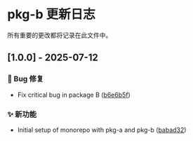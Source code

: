 # pkg-b 更新日志

<!-- CHANGELOG_METADATA:
{
  "lastCommitHash": "b6e6b5f36a3b74077d130fb7a85eb7514003307f",
  "lastUpdateTime": "2025-07-12T16:29:27.420Z",
  "packageName": "pkg-b",
  "packagePath": "D:\\code\\mine\\cl\\packages\\pkg-b"
}
-->

所有重要的更改都将记录在此文件中。

## [1.0.0] - 2025-07-12

### 🐛 Bug 修复

- Fix critical bug in package B ([b6e6b5f](../../commit/b6e6b5f36a3b74077d130fb7a85eb7514003307f))

### ✨ 新功能

- Initial setup of monorepo with pkg-a and pkg-b ([babad32](../../commit/babad32a53856b25dac6176a0196f53725388eee))
